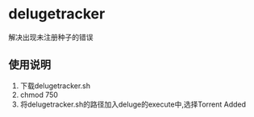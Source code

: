 # delugetracker
解决出现未注册种子的错误
## 使用说明
1. 下载delugetracker.sh
2. chmod 750
3. 将delugetracker.sh的路径加入deluge的execute中,选择Torrent Added

